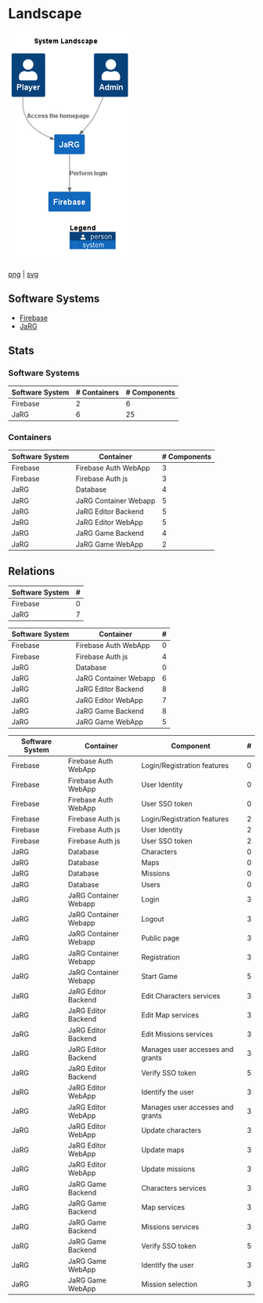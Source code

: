 # Landscape

![landscape](./images/landscape.png)

[png](./images/landscape.png) | [svg](./images/landscape.svg)

## Software Systems

 - [Firebase](software-systems/Firebase/README.md)
 - [JaRG](software-systems/JaRG/README.md)

## Stats

### Software Systems

| Software System | # Containers | # Components |
| --- | --- | --- |
| Firebase | 2 | 6 |
| JaRG | 6 | 25 |

### Containers

| Software System | Container | # Components |
| --- | --- | --- |
| Firebase | Firebase Auth WebApp | 3 |
| Firebase | Firebase Auth js | 3 |
| JaRG | Database | 4 |
| JaRG | JaRG Container Webapp | 5 |
| JaRG | JaRG Editor Backend | 5 |
| JaRG | JaRG Editor WebApp | 5 |
| JaRG | JaRG Game Backend | 4 |
| JaRG | JaRG Game WebApp | 2 |

## Relations

| Software System | # |
| --- | --- |
| Firebase | 0 |
| JaRG | 7 |

| Software System | Container | # |
| --- | --- | --- |
| Firebase | Firebase Auth WebApp | 0 |
| Firebase | Firebase Auth js | 4 |
| JaRG | Database | 0 |
| JaRG | JaRG Container Webapp | 6 |
| JaRG | JaRG Editor Backend | 8 |
| JaRG | JaRG Editor WebApp | 7 |
| JaRG | JaRG Game Backend | 8 |
| JaRG | JaRG Game WebApp | 5 |

| Software System | Container | Component | # |
| --- | --- | --- | --- |
| Firebase | Firebase Auth WebApp | Login/Registration features | 0 |
| Firebase | Firebase Auth WebApp | User Identity | 0 |
| Firebase | Firebase Auth WebApp | User SSO token | 0 |
| Firebase | Firebase Auth js | Login/Registration features | 2 |
| Firebase | Firebase Auth js | User Identity | 2 |
| Firebase | Firebase Auth js | User SSO token | 2 |
| JaRG | Database | Characters | 0 |
| JaRG | Database | Maps | 0 |
| JaRG | Database | Missions | 0 |
| JaRG | Database | Users | 0 |
| JaRG | JaRG Container Webapp | Login | 3 |
| JaRG | JaRG Container Webapp | Logout | 3 |
| JaRG | JaRG Container Webapp | Public page | 3 |
| JaRG | JaRG Container Webapp | Registration | 3 |
| JaRG | JaRG Container Webapp | Start Game | 5 |
| JaRG | JaRG Editor Backend | Edit Characters services | 3 |
| JaRG | JaRG Editor Backend | Edit Map services | 3 |
| JaRG | JaRG Editor Backend | Edit Missions services | 3 |
| JaRG | JaRG Editor Backend | Manages user accesses and grants | 3 |
| JaRG | JaRG Editor Backend | Verify SSO token | 5 |
| JaRG | JaRG Editor WebApp | Identify the user | 3 |
| JaRG | JaRG Editor WebApp | Manages user accesses and grants | 3 |
| JaRG | JaRG Editor WebApp | Update characters | 3 |
| JaRG | JaRG Editor WebApp | Update maps | 3 |
| JaRG | JaRG Editor WebApp | Update missions | 3 |
| JaRG | JaRG Game Backend | Characters services | 3 |
| JaRG | JaRG Game Backend | Map services | 3 |
| JaRG | JaRG Game Backend | Missions services | 3 |
| JaRG | JaRG Game Backend | Verify SSO token | 5 |
| JaRG | JaRG Game WebApp | Identify the user | 3 |
| JaRG | JaRG Game WebApp | Mission selection | 3 |

